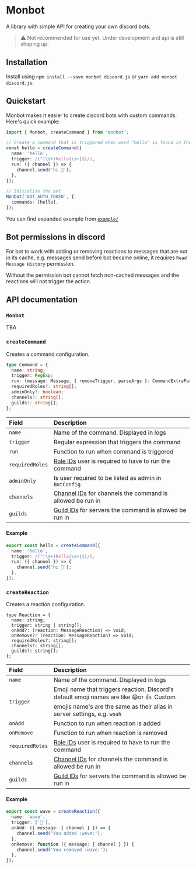 # Monbot

A library with simple API for creating your own discord bots.

> :warning: Not recommended for use yet. Under development and api is still shaping up.

## Installation

Install using `npm install --save monbot discord.js` or `yarn add monbot discord.js`.

## Quickstart

Monbot makes it easier to create discord bots with custom commands. Here's quick example:

```ts
import { Monbot, createCommand } from 'monbot';

// Create a command that is triggered when word "hello" is found in the message, e.g. "Hello friend!"
const hello = createCommand({
  name: 'hello',
  trigger: /(^|\s+)hello(\s+|$)/i,
  run: ({ channel }) => {
    channel.send('hi 👋');
  },
});

// Initialise the bot
Monbot('BOT_AUTH_TOKEN', {
  commands: [hello],
});
```

You can find expanded example from [`example/`](./example/)

## Bot permissions in discord

For bot to work with adding or removing reactions to messages that are not in its cache, e.g. messages send before bot became online, it requires `Read Message History` permission.

Without the permission bot cannot fetch non-cached messages and the reactions will not trigger the action.

## API documentation

### `Monbot`

TBA

### `createCommand`

Creates a command configuration.

```ts
type Command = {
  name: string;
  trigger: RegExp;
  run: (message: Message, { removeTrigger, parseArgs }: CommandExtraParams) => void;
  requiredRoles?: string[];
  adminOnly?: boolean;
  channels?: string[];
  guilds?: string[];
};
```

| Field           | Description                                                                                                                          |
| :-------------- | :----------------------------------------------------------------------------------------------------------------------------------- |
| `name`          | Name of the command. Displayed in logs                                                                                               |
| `trigger`       | Regular expression that triggers the command                                                                                         |
| `run`           | Function to run when command is triggered                                                                                            |
| `requiredRoles` | [Role IDs](https://discord.js.org/#/docs/main/stable/class/Role?scrollTo=id) user is required to have to run the command             |
| `adminOnly`     | Is user required to be listed as admin in `BotConfig`                                                                                |
| `channels`      | [Channel IDs](https://discord.js.org/#/docs/main/stable/class/TextChannel?scrollTo=id) for channels the command is allowed be run in |
| `guilds`        | [Guild IDs](https://discord.js.org/#/docs/main/stable/class/Guild?scrollTo=id) for servers the command is allowed be run in          |

#### Example

```ts
export const hello = createCommand({
  name: 'hello',
  trigger: /(^|\s+)hello(\s+|$)/i,
  run: ({ channel }) => {
    channel.send('hi 👋');
  },
});
```

### `createReaction`

Creates a reaction configuration.

```
type Reaction = {
  name: string;
  trigger: string | string[];
  onAdd?: (reaction: MessageReaction) => void;
  onRemove?: (reaction: MessageReaction) => void;
  requiredRoles?: string[];
  channels?: string[];
  guilds?: string[];
};
```

| Field           | Description                                                                                                                                                         |
| :-------------- | :------------------------------------------------------------------------------------------------------------------------------------------------------------------ |
| `name`          | Name of the command. Displayed in logs                                                                                                                              |
| `trigger`       | Emoji name that triggers reaction. Discord's default emoji names are like 😄or 👍. Custom emojis name's are the same as their alias in server settings, e.g. `woah` |
| `onAdd`         | Function to run when reaction is added                                                                                                                              |
| `onRemove`      | Function to run when reaction is removed                                                                                                                            |
| `requiredRoles` | [Role IDs](https://discord.js.org/#/docs/main/stable/class/Role?scrollTo=id) user is required to have to run the command                                            |
| `channels`      | [Channel IDs](https://discord.js.org/#/docs/main/stable/class/TextChannel?scrollTo=id) for channels the command is allowed be run in                                |
| `guilds`        | [Guild IDs](https://discord.js.org/#/docs/main/stable/class/Guild?scrollTo=id) for servers the command is allowed be run in                                         |

#### Example

```ts
export const wave = createReaction({
  name: 'wave',
  trigger: ['👋'],
  onAdd: ({ message: { channel } }) => {
    channel.send('You added :wave:');
  },
  onRemove: function ({ message: { channel } }) {
    channel.send('You removed :wave:');
  },
});
```

